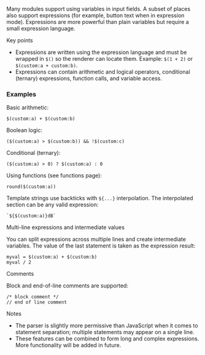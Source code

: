 Many modules support using variables in input fields. A subset of places also support expressions (for example, button text when in expression mode). Expressions are more powerful than plain variables but require a small expression language.

Key points

- Expressions are written using the expression language and must be wrapped in `$()` so the renderer can locate them. Example: `$(1 + 2)` or `$(custom:a + custom:b)`.
- Expressions can contain arithmetic and logical operators, conditional (ternary) expressions, function calls, and variable access.

### Examples

Basic arithmetic:

```
$(custom:a) + $(custom:b)
```

Boolean logic:

```
($(custom:a) > $(custom:b)) && !$(custom:c)
```

Conditional (ternary):

```
($(custom:a) > 0) ? $(custom:a) : 0
```

Using functions (see functions page):

```
round($(custom:a))
```

Template strings use backticks with `${...}` interpolation. The interpolated section can be any valid expression:

```
`${$(custom:a)}dB`
```

Multi-line expressions and intermediate values

You can split expressions across multiple lines and create intermediate variables. The value of the last statement is taken as the expression result:

```
myval = $(custom:a) + $(custom:b)
myval / 2
```

Comments

Block and end-of-line comments are supported:

```
/* block comment */
// end of line comment
```

Notes

- The parser is slightly more permissive than JavaScript when it comes to statement separation; multiple statements may appear on a single line.
- These features can be combined to form long and complex expressions. More functionality will be added in future.
